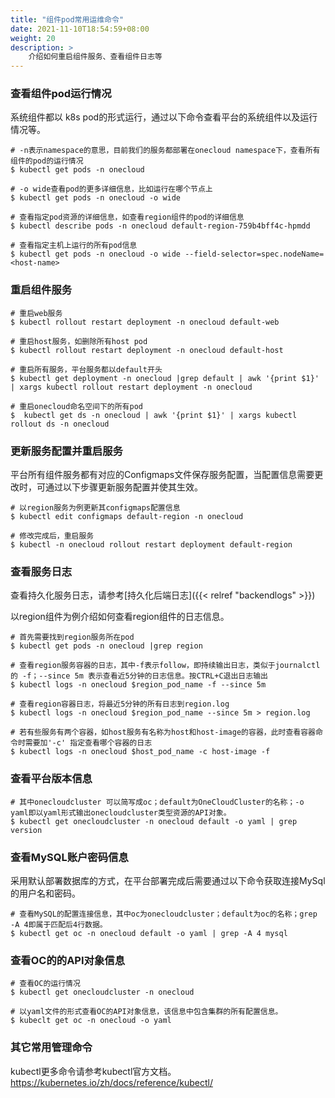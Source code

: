 ```yaml
---
title: "组件pod常用运维命令"
date: 2021-11-10T18:54:59+08:00
weight: 20
description: >
    介绍如何重启组件服务、查看组件日志等
---
```


### 查看组件pod运行情况

系统组件都以 k8s pod的形式运行，通过以下命令查看平台的系统组件以及运行情况等。
```
# -n表示namespace的意思，目前我们的服务都部署在onecloud namespace下，查看所有组件的pod的运行情况
$ kubectl get pods -n onecloud 
```
```
# -o wide查看pod的更多详细信息，比如运行在哪个节点上
$ kubectl get pods -n onecloud -o wide
```
```
# 查看指定pod资源的详细信息，如查看region组件的pod的详细信息
$ kubectl describe pods -n onecloud default-region-759b4bff4c-hpmdd
```
```
# 查看指定主机上运行的所有pod信息
$ kubectl get pods -n onecloud -o wide --field-selector=spec.nodeName=<host-name>
```
### 重启组件服务

```
# 重启web服务
$ kubectl rollout restart deployment -n onecloud default-web
```
```
# 重启host服务，如删除所有host pod
$ kubectl rollout restart deployment -n onecloud default-host

# 重启所有服务，平台服务都以default开头
$ kubectl get deployment -n onecloud |grep default | awk '{print $1}' | xargs kubectl rollout restart deployment -n onecloud

# 重启onecloud命名空间下的所有pod
$  kubectl get ds -n onecloud | awk '{print $1}' | xargs kubectl rollout ds -n onecloud

```

### 更新服务配置并重启服务

平台所有组件服务都有对应的Configmaps文件保存服务配置，当配置信息需要更改时，可通过以下步骤更新服务配置并使其生效。

```
# 以region服务为例更新其configmaps配置信息
$ kubectl edit configmaps default-region -n onecloud
```
```
# 修改完成后，重启服务
$ kubectl -n onecloud rollout restart deployment default-region

```
### 查看服务日志

查看持久化服务日志，请参考[持久化后端日志]({{< relref "backendlogs" >}})

以region组件为例介绍如何查看region组件的日志信息。
```
# 首先需要找到region服务所在pod
$ kubectl get pods -n onecloud |grep region
```
```
# 查看region服务容器的日志，其中-f表示follow，即持续输出日志，类似于journalctl的 -f；--since 5m 表示查看近5分钟的日志信息。按CTRL+C退出日志输出
$ kubectl logs -n onecloud $region_pod_name -f --since 5m
```
```
# 查看region容器日志，将最近5分钟的所有日志到region.log
$ kubectl logs -n onecloud $region_pod_name --since 5m > region.log
```
```
# 若有些服务有两个容器，如host服务有名称为host和host-image的容器，此时查看容器命令时需要加'-c' 指定查看哪个容器的日志
$ kubectl logs -n onecloud $host_pod_name -c host-image -f
```


### 查看平台版本信息
```
# 其中onecloudcluster 可以简写成oc；default为OneCloudCluster的名称；-o yaml即以yaml形式输出onecloudcluster类型资源的API对象。
$ kubectl get onecloudcluster -n onecloud default -o yaml | grep version
```
### 查看MySQL账户密码信息

采用默认部署数据库的方式，在平台部署完成后需要通过以下命令获取连接MySql的用户名和密码。

```
# 查看MySQL的配置连接信息，其中oc为onecloudcluster；default为oc的名称；grep -A 4即属于匹配后4行数据。
$ kubectl get oc -n onecloud default -o yaml | grep -A 4 mysql
```
### 查看OC的的API对象信息

```
# 查看OC的运行情况
$ kubectl get onecloudcluster -n onecloud
```
```
# 以yaml文件的形式查看OC的API对象信息，该信息中包含集群的所有配置信息。
$ kubeclt get oc -n onecloud -o yaml

```

### 其它常用管理命令

kubectl更多命令请参考kubectl官方文档。
https://kubernetes.io/zh/docs/reference/kubectl/